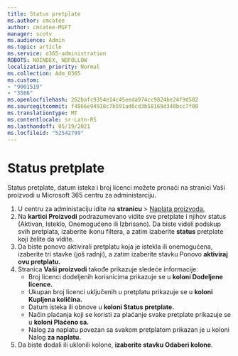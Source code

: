 ```yaml
---
title: Status pretplate
ms.author: cmcatee
author: cmcatee-MSFT
manager: scotv
ms.audience: Admin
ms.topic: article
ms.service: o365-administration
ROBOTS: NOINDEX, NOFOLLOW
localization_priority: Normal
ms.collection: Adm_O365
ms.custom:
- "9001519"
- "3586"
ms.openlocfilehash: 262bafc9354e14c45eeda974cc9824be24f9d502
ms.sourcegitcommit: f4866e94918c7b591ad0cd3b58169d340bcc7f00
ms.translationtype: MT
ms.contentlocale: sr-Latn-RS
ms.lasthandoff: 05/19/2021
ms.locfileid: "52542799"
---
```

# <a name="subscription-status"></a>Status pretplate

Status pretplate, datum isteka i broj licenci možete  pronaći na stranici Vaši proizvodi u Microsoft 365 centru za administarciju.

1. U centru za administaciju idite na **stranicu**  >  [Naplata proizvoda.](https://go.microsoft.com/fwlink/p/?linkid=842054)
2. Na **kartici Proizvodi** podrazumevano vidite sve pretplate i njihov status (Aktivan, Isteklo, Onemogućeno ili Izbrisano). Da biste videli podskup svih pretplata, izaberite ikonu filtera, a zatim izaberite **status** pretplate koji želite da vidite.
3. Da biste ponovo aktivirali pretplatu koja je istekla ili onemogućena, izaberite tri stavke (još radnji), a zatim izaberite stavku Ponovo **aktiviraj ovu pretplatu.**
4. Stranica **Vaši proizvodi** takođe prikazuje sledeće informacije:
    - Broj licenci dodeljenih korisnicima prikazuje se u **koloni Dodeljene licence.**
    - Ukupan broj licenci uključenih u pretplatu prikazuje se u **koloni Kupljena količina.**
    - Datum isteka ili obnove u **koloni Status pretplate.**
    - Način plaćanja koji se koristi za plaćanje svake pretplate prikazuje se u **koloni Plaćeno sa.**
    - Nalog za naplatu povezan sa svakom pretplatom prikazan je u koloni Nalog **za naplatu.**
5. Da biste dodali ili uklonili kolone, **izaberite stavku Odaberi kolone**.